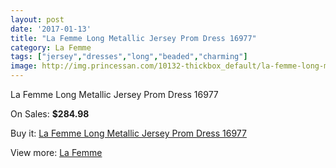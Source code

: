 ```yaml
---
layout: post
date: '2017-01-13'
title: "La Femme Long Metallic Jersey Prom Dress 16977"
category: La Femme
tags: ["jersey","dresses","long","beaded","charming"]
image: http://img.princessan.com/10132-thickbox_default/la-femme-long-metallic-jersey-prom-dress-16977.jpg
---
```

La Femme Long Metallic Jersey Prom Dress 16977

On Sales: **$284.98**
<a href="https://www.princessan.com/en/la-femme/4392-la-femme-long-metallic-jersey-prom-dress-16977.html"><amp-img layout="responsive" width="600" height="600" src="//img.princessan.com/10132-thickbox_default/la-femme-long-metallic-jersey-prom-dress-16977.jpg" alt="La Femme Long Metallic Jersey Prom Dress 16977 0" /></a>
<a href="https://www.princessan.com/en/la-femme/4392-la-femme-long-metallic-jersey-prom-dress-16977.html"><amp-img layout="responsive" width="600" height="600" src="//img.princessan.com/10133-thickbox_default/la-femme-long-metallic-jersey-prom-dress-16977.jpg" alt="La Femme Long Metallic Jersey Prom Dress 16977 1" /></a>
<a href="https://www.princessan.com/en/la-femme/4392-la-femme-long-metallic-jersey-prom-dress-16977.html"><amp-img layout="responsive" width="600" height="600" src="//img.princessan.com/10134-thickbox_default/la-femme-long-metallic-jersey-prom-dress-16977.jpg" alt="La Femme Long Metallic Jersey Prom Dress 16977 2" /></a>
<a href="https://www.princessan.com/en/la-femme/4392-la-femme-long-metallic-jersey-prom-dress-16977.html"><amp-img layout="responsive" width="600" height="600" src="//img.princessan.com/10135-thickbox_default/la-femme-long-metallic-jersey-prom-dress-16977.jpg" alt="La Femme Long Metallic Jersey Prom Dress 16977 3" /></a>
<a href="https://www.princessan.com/en/la-femme/4392-la-femme-long-metallic-jersey-prom-dress-16977.html"><amp-img layout="responsive" width="600" height="600" src="//img.princessan.com/10136-thickbox_default/la-femme-long-metallic-jersey-prom-dress-16977.jpg" alt="La Femme Long Metallic Jersey Prom Dress 16977 4" /></a>

Buy it: [La Femme Long Metallic Jersey Prom Dress 16977](https://www.princessan.com/en/la-femme/4392-la-femme-long-metallic-jersey-prom-dress-16977.html "La Femme Long Metallic Jersey Prom Dress 16977")

View more: [La Femme](https://www.princessan.com/en/28-la-femme "La Femme")